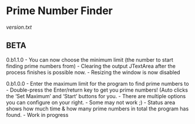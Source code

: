 Prime Number Finder
===========

*version.txt*



BETA
--------------

0.b1.1.0
	- You can now choose the minimum limit (the number to start finding prime numbers from)
	- Clearing the output JTextArea after the process finishes is possible now.
	- Resizing the window is now disabled

0.b1.0.0
	- Enter the maximum limit for the program to find prime numbers to
		- Double-press the Enter/return key to get you prime numbers! (Auto clicks the ‘Set Maximum’ and ‘Start’ buttons for you.
	- There are multiple options you can configure on your right.
		- Some may not work ;)
	- Status area shows how much time & how many prime numbers in total the program has found.
		- Work in progress
